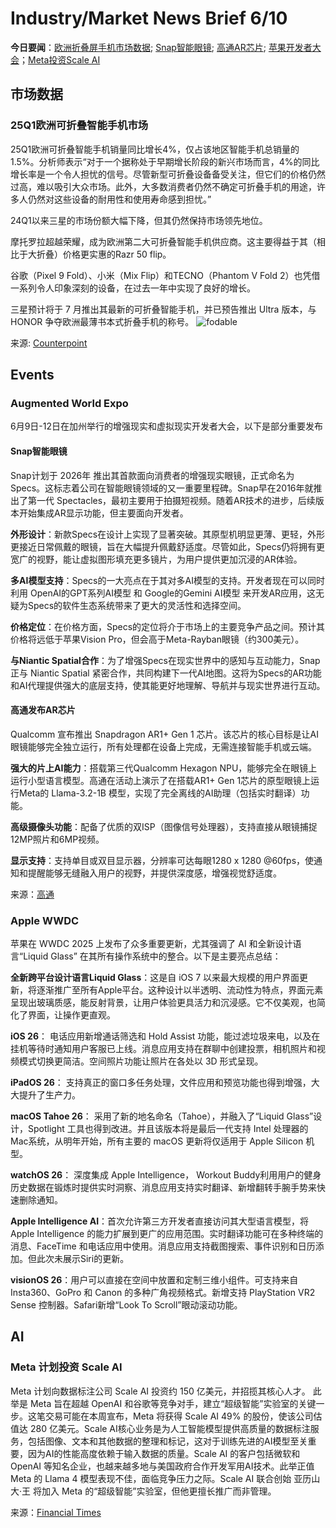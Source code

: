 # Industry/Market News Brief 6/10

**今日要闻**：[欧洲折叠屏手机市场数据](#eu); [Snap智能眼镜](#snap); [高通AR芯片](#chip); [苹果开发者大会](#apple)；[Meta投资Scale AI](#meta)

## 市场数据

<a name="eu"></a>
### 25Q1欧洲可折叠智能手机市场
25Q1欧洲可折叠智能手机销量同比增长4%，仅占该地区智能手机总销量的1.5%。分析师表示“对于一个据称处于早期增长阶段的新兴市场而言，4%的同比增长率是一个令人担忧的信号。尽管新型可折叠设备备受关注，但它们的价格仍然过高，难以吸引大众市场。此外，大多数消费者仍然不确定可折叠手机的用途，许多人仍然对这些设备的耐用性和使用寿命感到担忧。”

24Q1以来三星的市场份额大幅下降，但其仍然保持市场领先地位。

摩托罗拉超越荣耀，成为欧洲第二大可折叠智能手机供应商。这主要得益于其（相比于大折叠）价格更实惠的Razr 50 flip。

谷歌（Pixel 9 Fold）、小米（Mix Flip）和TECNO（Phantom V Fold 2）也凭借一系列令人印象深刻的设备，在过去一年中实现了良好的增长。

三星预计将于 7 月推出其最新的可折叠智能手机，并已预告推出 Ultra 版本，与 HONOR 争夺欧洲最薄书本式折叠手机的称号。
![fodable](https://github.com/user-attachments/assets/6d6d2af6-a84e-46e2-8fe9-9b401c0e8e14)

来源: [Counterpoint](https://www.counterpointresearch.com/insight/europe-foldable-smartphone-market-is-flatlining-but-competition-continues-to-intensify/)

## Events

### Augmented World Expo 
6月9日-12日在加州举行的增强现实和虚拟现实开发者大会，以下是部分重要发布

<a name="snap"></a>
#### Snap智能眼镜

Snap计划于 2026年 推出其首款面向消费者的增强现实眼镜，正式命名为 Specs。这标志着公司在智能眼镜领域的又一重要里程碑。Snap早在2016年就推出了第一代 Spectacles，最初主要用于拍摄短视频。随着AR技术的进步，后续版本开始集成AR显示功能，但主要面向开发者。

**外形设计**：新款Specs在设计上实现了显著突破。其原型机明显更薄、更轻，外形更接近日常佩戴的眼镜，旨在大幅提升佩戴舒适度。尽管如此，Specs仍将拥有更宽广的视野，能让虚拟图形填充更多镜片，为用户提供更加沉浸的AR体验。

**多AI模型支持**：Specs的一大亮点在于其对多AI模型的支持。开发者现在可以同时利用 OpenAI的GPT系列AI模型 和 Google的Gemini AI模型 来开发AR应用，这无疑为Specs的软件生态系统带来了更大的灵活性和选择空间。

**价格定位**：在价格方面，Specs的定位将介于市场上的主要竞争产品之间。预计其价格将远低于苹果Vision Pro，但会高于Meta-Rayban眼镜（约300美元）。

**与Niantic Spatial合作**：为了增强Specs在现实世界中的感知与互动能力，Snap正与 Niantic Spatial 紧密合作，共同构建下一代AI地图。这将为Specs的AR功能和AI代理提供强大的底层支持，使其能更好地理解、导航并与现实世界进行互动。

<a name="chip"></a>
#### 高通发布AR芯片

Qualcomm 宣布推出 Snapdragon AR1+ Gen 1 芯片。该芯片的核心目标是让AI眼镜能够完全独立运行，所有处理都在设备上完成，无需连接智能手机或云端。

**强大的片上AI能力**：搭载第三代Qualcomm Hexagon NPU，能够完全在眼镜上运行小型语言模型。高通在活动上演示了在搭载AR1+ Gen 1芯片的原型眼镜上运行Meta的 Llama-3.2-1B 模型，实现了完全离线的AI助理（包括实时翻译）功能。

**高级摄像头功能**：配备了优质的双ISP（图像信号处理器），支持直接从眼镜捕捉12MP照片和6MP视频。

**显示支持**：支持单目或双目显示器，分辨率可达每眼1280 x 1280 @60fps，使通知和提醒能够无缝融入用户的视野，并提供深度感，增强视觉舒适度。

来源：[高通](https://www.qualcomm.com/products/mobile/snapdragon/xr-vr-ar/snapdragon-ar1-plus-gen-1-platform)

<a name="apple"></a>
### Apple WWDC

苹果在 WWDC 2025 上发布了众多重要更新，尤其强调了 AI 和全新设计语言“Liquid Glass” 在其所有操作系统中的整合。以下是主要亮点总结：

**全新跨平台设计语言Liquid Glass**：这是自 iOS 7 以来最大规模的用户界面更新，将逐渐推广至所有Apple平台。这种设计以半透明、流动性为特点，界面元素呈现出玻璃质感，能反射背景，让用户体验更具活力和沉浸感。它不仅美观，也简化了界面，让操作更直观。

**iOS 26**： 电话应用新增通话筛选和 Hold Assist 功能，能过滤垃圾来电，以及在挂机等待时通知用户客服已上线。消息应用支持在群聊中创建投票，相机照片和视频模式切换更简洁。空间照片功能让照片在各处以 3D 形式呈现。

**iPadOS 26**： 支持真正的窗口多任务处理，文件应用和预览功能也得到增强，大大提升了生产力。

**macOS Tahoe 26**： 采用了新的地名命名（Tahoe），并融入了“Liquid Glass”设计，Spotlight 工具也得到改进。并且该版本将是最后一代支持 Intel 处理器的 Mac系统，从明年开始，所有主要的 macOS 更新将仅适用于 Apple Silicon 机型。

**watchOS 26**： 深度集成 Apple Intelligence， Workout Buddy利用用户的健身历史数据在锻炼时提供实时洞察、消息应用支持实时翻译、新增翻转手腕手势来快速删除通知。

**Apple Intelligence AI**：首次允许第三方开发者直接访问其大型语言模型，将 Apple Intelligence 的能力扩展到更广的应用范围。实时翻译功能可在多种终端的消息、FaceTime 和电话应用中使用。消息应用支持截图搜索、事件识别和日历添加。但此次未展示Siri的更新。

**visionOS 26**：用户可以直接在空间中放置和定制三维小组件。可支持来自 Insta360、GoPro 和 Canon 的多种广角视频格式。新增支持 PlayStation VR2 Sense 控制器。Safari新增“Look To Scroll”眼动滚动功能。

## AI
<a name="meta"></a>
### Meta 计划投资 Scale AI
Meta 计划向数据标注公司 Scale AI 投资约 150 亿美元，并招揽其核心人才。 此举是 Meta 旨在超越 OpenAI 和谷歌等竞争对手，建立“超级智能”实验室的关键一步。这笔交易可能在本周宣布，Meta 将获得 Scale AI 49% 的股份，使该公司估值达 280 亿美元。Scale AI核心业务是为人工智能模型提供高质量的数据标注服务，包括图像、文本和其他数据的整理和标记，这对于训练先进的AI模型至关重要，因为AI的性能高度依赖于输入数据的质量。Scale AI 的客户包括微软和 OpenAI 等知名企业，也越来越多地与美国政府合作开发军用AI技术。此举正值 Meta 的 Llama 4 模型表现不佳，面临竞争压力之际。Scale AI 联合创始 亚历山大·王 将加入 Meta 的“超级智能”实验室，但他更擅长推广而非管理。

来源：[Financial Times](https://www.ft.com/content/5e556c2e-2ba4-415a-adb6-1bf6bed498eb)
